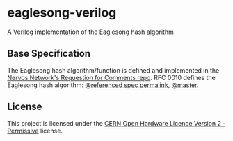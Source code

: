 # eaglesong-verilog
A Verilog implementation of the Eaglesong hash algorithm

## Base Specification
The Eaglesong hash algorithm/function is defined and implemented in the [Nervos Network's Requestion for Comments repo](https://github.com/nervosnetwork/rfcs). RFC 0010 defines the Eaglesong hash algorithm: [@referenced spec permalink](https://github.com/nervosnetwork/rfcs/tree/dff5235616e5c7aec706326494dce1c54163c4be/rfcs/0010-eaglesong), [@master](https://github.com/nervosnetwork/rfcs/tree/master/rfcs/0010-eaglesong).

## License
This project is licensed under the [CERN Open Hardware Licence Version 2 - Permissive](https://choosealicense.com/licenses/cern-ohl-p-2.0/) license.
